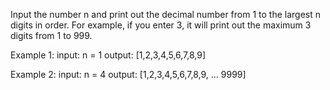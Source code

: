 
Input the number n and print out the decimal number from 1 to the largest n digits in order. For example, if you enter 3, it will print out the maximum 3 digits from 1 to 999.

Example 1:
input: n = 1 
output: [1,2,3,4,5,6,7,8,9]

Example 2:
input: n = 4
output: [1,2,3,4,5,6,7,8,9, ... 9999]